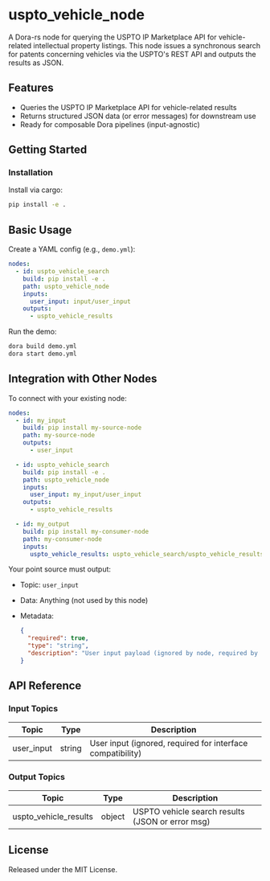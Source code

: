 # uspto_vehicle_node

A Dora-rs node for querying the USPTO IP Marketplace API for vehicle-related intellectual property listings. This node issues a synchronous search for patents concerning vehicles via the USPTO's REST API and outputs the results as JSON.

## Features
- Queries the USPTO IP Marketplace API for vehicle-related results
- Returns structured JSON data (or error messages) for downstream use
- Ready for composable Dora pipelines (input-agnostic)

## Getting Started

### Installation
Install via cargo:
```bash
pip install -e .
```

## Basic Usage

Create a YAML config (e.g., `demo.yml`):

```yaml
nodes:
  - id: uspto_vehicle_search
    build: pip install -e .
    path: uspto_vehicle_node
    inputs:
      user_input: input/user_input
    outputs:
      - uspto_vehicle_results
```

Run the demo:

```bash
dora build demo.yml
dora start demo.yml
```

## Integration with Other Nodes

To connect with your existing node:

```yaml
nodes:
  - id: my_input
    build: pip install my-source-node
    path: my-source-node
    outputs:
      - user_input

  - id: uspto_vehicle_search
    build: pip install -e .
    path: uspto_vehicle_node
    inputs:
      user_input: my_input/user_input
    outputs:
      - uspto_vehicle_results

  - id: my_output
    build: pip install my-consumer-node
    path: my-consumer-node
    inputs:
      uspto_vehicle_results: uspto_vehicle_search/uspto_vehicle_results
```

Your point source must output:

* Topic: `user_input`
* Data: Anything (not used by this node)
* Metadata:

  ```json
  {
    "required": true,
    "type": "string",
    "description": "User input payload (ignored by node, required by interface)"
  }
  ```

## API Reference

### Input Topics

| Topic       | Type   | Description                                               |
| ----------- | ------ | --------------------------------------------------------- |
| user_input  | string | User input (ignored, required for interface compatibility) |

### Output Topics

| Topic                 | Type     | Description                                     |
| --------------------- | -------- | ----------------------------------------------- |
| uspto_vehicle_results | object   | USPTO vehicle search results (JSON or error msg) |

## License

Released under the MIT License.
